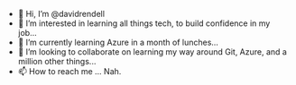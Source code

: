 - 👋 Hi, I’m @davidrendell
- 👀 I’m interested in learning all things tech, to build confidence in my job...
- 🌱 I’m currently learning Azure in a month of lunches...
- 💞️ I’m looking to collaborate on learning my way around Git, Azure, and a million other things...
- 📫 How to reach me ... Nah.

<!---
davidrendell/davidrendell is a ✨ special ✨ repository because its `README.md` (this file) appears on your GitHub profile.
You can click the Preview link to take a look at your changes.
--->
